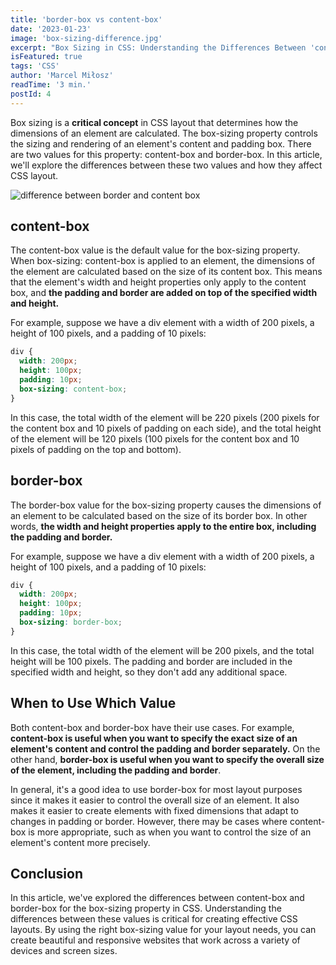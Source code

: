 ```yaml
---
title: 'border-box vs content-box'
date: '2023-01-23'
image: 'box-sizing-difference.jpg'
excerpt: "Box Sizing in CSS: Understanding the Differences Between 'content-box' and 'border-box' for Effective Layouts"
isFeatured: true
tags: 'CSS'
author: 'Marcel Miłosz'
readTime: '3 min.'
postId: 4
---
```


Box sizing is a **critical concept** in CSS layout that determines how the dimensions of an element are calculated. The box-sizing property controls the sizing and rendering of an element's content and padding box. There are two values for this property: content-box and border-box. In this article, we'll explore the differences between these two values and how they affect CSS layout.

![difference between border and content box](/images/posts/box-sizing-difference/difference.png)

## content-box
The content-box value is the default value for the box-sizing property. When box-sizing: content-box is applied to an element, the dimensions of the element are calculated based on the size of its content box. This means that the element's width and height properties only apply to the content box, and **the padding and border are added on top of the specified width and height.**

For example, suppose we have a div element with a width of 200 pixels, a height of 100 pixels, and a padding of 10 pixels:

```css
div {
  width: 200px;
  height: 100px;
  padding: 10px;
  box-sizing: content-box;
}
```

In this case, the total width of the element will be 220 pixels (200 pixels for the content box and 10 pixels of padding on each side), and the total height of the element will be 120 pixels (100 pixels for the content box and 10 pixels of padding on the top and bottom).

## border-box
The border-box value for the box-sizing property causes the dimensions of an element to be calculated based on the size of its border box. In other words, **the width and height properties apply to the entire box, including the padding and border.**

For example, suppose we have a div element with a width of 200 pixels, a height of 100 pixels, and a padding of 10 pixels:

```css
div {
  width: 200px;
  height: 100px;
  padding: 10px;
  box-sizing: border-box;
}
```

In this case, the total width of the element will be 200 pixels, and the total height will be 100 pixels. The padding and border are included in the specified width and height, so they don't add any additional space.

## When to Use Which Value
Both content-box and border-box have their use cases. For example, **content-box is useful when you want to specify the exact size of an element's content and control the padding and border separately.** On the other hand, **border-box is useful when you want to specify the overall size of the element, including the padding and border**.

In general, it's a good idea to use border-box for most layout purposes since it makes it easier to control the overall size of an element. It also makes it easier to create elements with fixed dimensions that adapt to changes in padding or border. However, there may be cases where content-box is more appropriate, such as when you want to control the size of an element's content more precisely.

## Conclusion
In this article, we've explored the differences between content-box and border-box for the box-sizing property in CSS. Understanding the differences between these values is critical for creating effective CSS layouts. By using the right box-sizing value for your layout needs, you can create beautiful and responsive websites that work across a variety of devices and screen sizes.